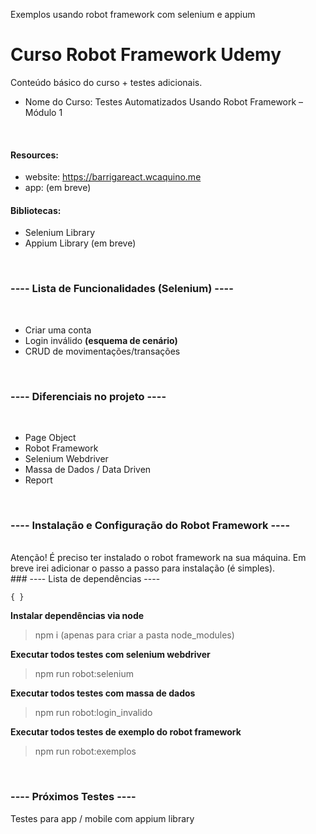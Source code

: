 
 Exemplos usando robot framework com selenium e appium

# Curso Robot Framework Udemy
Conteúdo básico do curso + testes adicionais.
* Nome do Curso: Testes Automatizados Usando Robot Framework – Módulo 1

<br/>

#### **Resources**:
- website: https://barrigareact.wcaquino.me
- app: (em breve)

#### **Bibliotecas**:
- Selenium Library
- Appium Library (em breve)

<br/>

### ---- Lista de Funcionalidades (Selenium) ----
<br/>

- Criar uma conta
- Login inválido **(esquema de cenário)**
- CRUD de movimentações/transações

<br/>

### ---- Diferenciais no projeto ----
<br/>

- Page Object
- Robot Framework
- Selenium Webdriver
- Massa de Dados / Data Driven
- Report

<br/>

### ---- Instalação e Configuração do Robot Framework ----
<br/>
Atenção! É preciso ter instalado o robot framework na sua máquina.
Em breve irei adicionar o passo a passo para instalação (é simples).

<br/>
### ---- Lista de dependências ----
<br/>

    { }

**Instalar dependências via node**
> npm i (apenas para criar a pasta node_modules)

**Executar todos testes com selenium webdriver**
> npm run robot:selenium

**Executar todos testes com massa de dados**
> npm run robot:login_invalido

**Executar todos testes de exemplo do robot framework**
> npm run robot:exemplos

<br/>

### ---- Próximos Testes ----
Testes para app / mobile com appium library
